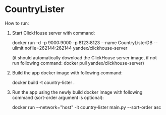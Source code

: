 # CountryLister

How to run:

1) Start ClickHouse server with command: 

   docker run -d -p 9000:9000 -p 8123:8123 --name CountryListerDB --ulimit nofile=262144:262144 yandex/clickhouse-server

   (it should automatically download the ClickHouse server image, if not run following command: docker pull yandex/clickhouse-server)


2) Build the app docker image with following command:
   
   docker build -t country-lister .

3) Run the app using the newly build docker image with following command (sort-order argument is optional):

   docker run --network="host" -it country-lister main.py --sort-order asc

 
